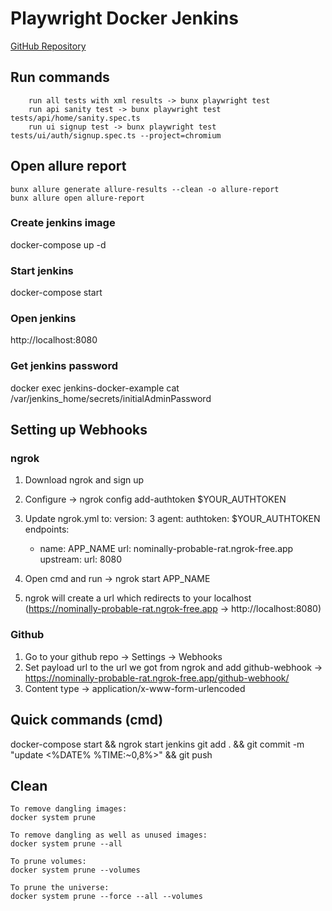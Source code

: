 # Playwright Docker Jenkins
[GitHub Repository](https://github.com/A-Makeyev/playwright-docker-jenkins)

## Run commands
```
    run all tests with xml results -> bunx playwright test
    run api sanity test -> bunx playwright test tests/api/home/sanity.spec.ts
    run ui signup test -> bunx playwright test tests/ui/auth/signup.spec.ts --project=chromium
```

## Open allure report
```
bunx allure generate allure-results --clean -o allure-report
bunx allure open allure-report
```

### Create jenkins image
docker-compose up -d

### Start jenkins
docker-compose start

### Open jenkins
http://localhost:8080

### Get jenkins password
docker exec jenkins-docker-example cat /var/jenkins_home/secrets/initialAdminPassword

## Setting up Webhooks
### ngrok
1) Download ngrok and sign up
2) Configure -> ngrok config add-authtoken $YOUR_AUTHTOKEN
3) Update ngrok.yml to:
    version: 3
    agent:
    authtoken: $YOUR_AUTHTOKEN
    endpoints:
    - name: APP_NAME
        url: nominally-probable-rat.ngrok-free.app
        upstream:
        url: 8080

4) Open cmd and run -> ngrok start APP_NAME
5) ngrok will create a url which redirects to your localhost (https://nominally-probable-rat.ngrok-free.app -> http://localhost:8080)

### Github
1) Go to your github repo -> Settings -> Webhooks
2) Set payload url to the url we got from ngrok and add github-webhook -> https://nominally-probable-rat.ngrok-free.app/github-webhook/
3) Content type -> application/x-www-form-urlencoded

## Quick commands (cmd)
docker-compose start && ngrok start jenkins
git add . && git commit -m "update <%DATE% %TIME:~0,8%>" && git push


## Clean
```
To remove dangling images:
docker system prune

To remove dangling as well as unused images:
docker system prune --all

To prune volumes:
docker system prune --volumes

To prune the universe:
docker system prune --force --all --volumes
```
